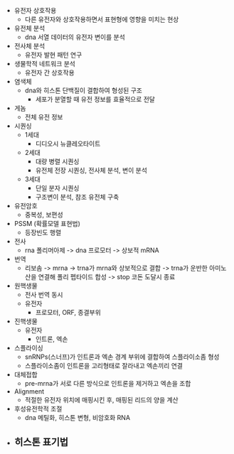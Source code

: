 - 유전자 상호작용
	- 다른 유전자와 상호작용하면서 표현형에 영향을 미치는 현상
- 유전체 분석
	- dna 서열 데이터의 유전자 변이를 분석
- 전사체 분석
	- 유전자 발현 패턴 연구
- 생물학적 네트워크 분석
	- 유전자 간 상호작용
- 염색체
	- dna와 히스톤 단백질이 결합하여 형성된 구조
		- 세포가 분열할 때 유전 정보를 효율적으로 전달
- 게놈
	- 전체 유전 정보
- 시퀀싱
	- 1세대
		- 디디오시 뉴클레오타이트
	- 2세대
		- 대량 병렬 시퀀싱
		- 유전체 전장 시퀀싱, 전사체 분석, 변이 분석
	- 3세대
		- 단일 분자 시퀀싱
		- 구조변이 분석, 참조 유전체 구축
- 유전암호
	- 중복성, 보편성
- PSSM (확률모델 표현법)
	- 등장빈도 행렬
- 전사
	- rna 폴리머아제 -> dna 프로모터 -> 상보적 mRNA
- 번역
	- 리보솜 -> mrna -> trna가 mrna와 상보적으로 결합 -> trna가 운반한 아미노산을 연결해 폴리 펩타이드 합성 -> stop 코돈 도달시 종료
- 원핵생물
	- 전사 번역 동시
	- 유전자
		- 프로모터, ORF, 종결부위
- 진핵생물
	- 유전자
		- 인트론, 엑손
- 스플라이싱
	- snRNPs(스너프)가 인트론과 엑손 경계 부위에 결합하여 스플라이소좀 형성
	- 스플라이소좀이 인트론을 고리형태로 잘라내고 엑손끼리 연결
- 대체접합
	- pre-mrna가 서로 다른 방식으로 인트론을 제거하고 엑손을 조합
- Alignment
	- 적절한 유전자 위치에 매핑시킨 후, 매핑된 리드의 양을 계산
- 후성유전학적 조절
	- dna 메틸화, 히스톤 변형, 비암호화 RNA
- 히스톤 표기법
	- 
